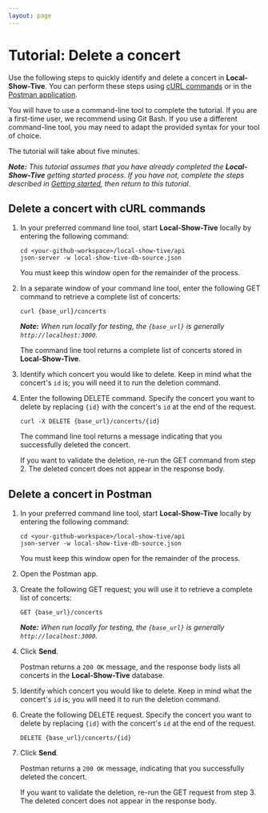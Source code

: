 ```yaml
---
layout: page
---
```


# Tutorial: Delete a concert 

Use the following steps to quickly identify and delete a concert in **Local-Show-Tive**. You can perform these steps using [cURL commands](#delete-a-concert-with-curl-commands) or in the [Postman application](#delete-a-concert-in-postman).

You will have to use a command-line tool to complete the tutorial. If you are a first-time user, we recommend using Git Bash. If you use a different command-line tool, you may need to adapt the provided syntax for your tool of choice.

The tutorial will take about five minutes. 

_**Note:** This tutorial assumes that you have already completed the **Local-Show-Tive** getting started process. If you have not, complete the steps described in [Getting started](../getting-started.md), then return to this tutorial._

## Delete a concert with cURL commands

1. In your preferred command line tool, start **Local-Show-Tive** locally by entering the following command:

    ```shell
    cd <your-github-workspace>/local-show-tive/api
    json-server -w local-show-tive-db-source.json
    ```
    You must keep this window open for the remainder of the process.

2. In a separate window of your command line tool, enter the following GET command to retrieve a complete list of concerts:

    ```shell
    curl {base_url}/concerts
    ```
    _**Note:** When run locally for testing, the `{base_url}` is generally `http://localhost:3000`._

    The command line tool returns a complete list of concerts stored in **Local-Show-Tive**.

3. Identify which concert you would like to delete. Keep in mind what the concert's `id` is; you will need it to run the deletion command. 

4. Enter the following DELETE command. Specify the concert you want to delete by replacing `{id}` with the concert's `id` at the end of the request.

    ```shell
    curl -X DELETE {base_url}/concerts/{id}
    ```

    The command line tool returns a message indicating that you successfully deleted the concert.

    If you want to validate the deletion, re-run the GET command from step 2. The deleted concert does not appear in the response body.

## Delete a concert in Postman

1. In your preferred command line tool, start **Local-Show-Tive** locally by entering the following command:

    ```shell
    cd <your-github-workspace>/local-show-tive/api
    json-server -w local-show-tive-db-source.json
    ```
    You must keep this window open for the remainder of the process.

2. Open the Postman app.

3. Create the following GET request; you will use it to retrieve a complete list of concerts:

    ```shell
    GET {base_url}/concerts
    ```
    _**Note:** When run locally for testing, the `{base_url}` is generally `http://localhost:3000`._

4. Click **Send**. 

   Postman returns a `200 OK` message, and the response body lists all concerts in the **Local-Show-Tive** database.

5. Identify which concert you would like to delete. Keep in mind what the concert's `id` is; you will need it to run the deletion command.

6. Create the following DELETE request. Specify the concert you want to delete by replacing `{id}` with the concert's `id` at the end of the request.

    ```shell
    DELETE {base_url}/concerts/{id}
    ```

7. Click **Send**. 

   Postman returns a `200 OK` message, indicating that you successfully deleted the concert.

   If you want to validate the deletion, re-run the GET request from step 3. The deleted concert does not appear in the response body.
